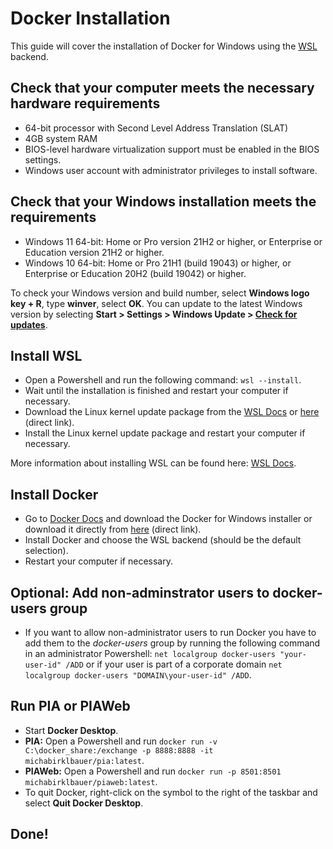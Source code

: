 # Docker Installation

This guide will cover the installation of Docker for Windows using the [WSL](https://learn.microsoft.com/en-us/windows/wsl/) backend.

## Check that your computer meets the necessary hardware requirements

- 64-bit processor with Second Level Address Translation (SLAT)
- 4GB system RAM
- BIOS-level hardware virtualization support must be enabled in the BIOS settings.
- Windows user account with administrator privileges to install software.

## Check that your Windows installation meets the requirements

- Windows 11 64-bit: Home or Pro version 21H2 or higher, or Enterprise or Education version 21H2 or higher.
- Windows 10 64-bit: Home or Pro 21H1 (build 19043) or higher, or Enterprise or Education 20H2 (build 19042) or higher.

To check your Windows version and build number, select **Windows logo key + R**, type **winver**, select **OK**. You can update to the latest Windows version by selecting **Start > Settings > Windows Update > [Check for updates](ms-settings:windowsupdate)**.

## Install WSL

- Open a Powershell and run the following command: `wsl --install`.
- Wait until the installation is finished and restart your computer if necessary.
- Download the Linux kernel update package from the [WSL Docs](https://learn.microsoft.com/en-us/windows/wsl/install-manual#step-4---download-the-linux-kernel-update-package) or [here](https://wslstorestorage.blob.core.windows.net/wslblob/wsl_update_x64.msi) (direct link).
- Install the Linux kernel update package and restart your computer if necessary.

More information about installing WSL can be found here: [WSL Docs](https://learn.microsoft.com/en-us/windows/wsl/install).

## Install Docker

- Go to [Docker Docs](https://docs.docker.com/desktop/install/windows-install/) and download the Docker for Windows installer or download it directly from [here](https://desktop.docker.com/win/main/amd64/Docker%20Desktop%20Installer.exe) (direct link).
- Install Docker and choose the WSL backend (should be the default selection).
- Restart your computer if necessary.

## Optional: Add non-adminstrator users to docker-users group

- If you want to allow non-administrator users to run Docker you have to add them to the *docker-users* group by running the following command in an administrator Powershell: `net localgroup docker-users "your-user-id" /ADD` or if your user is part of a corporate domain `net localgroup docker-users "DOMAIN\your-user-id" /ADD`.

## Run PIA or PIAWeb

- Start **Docker Desktop**.
- **PIA:** Open a Powershell and run `docker run -v C:\docker_share:/exchange -p 8888:8888 -it michabirklbauer/pia:latest`.
- **PIAWeb:** Open a Powershell and run `docker run -p 8501:8501 michabirklbauer/piaweb:latest`.
- To quit Docker, right-click on the symbol to the right of the taskbar and select **Quit Docker Desktop**.

## Done!
